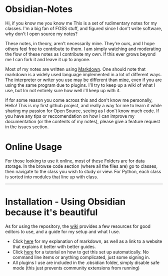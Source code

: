 # Obsidian-Notes
Hi, if you know me you know me
This is a set of rudimentary notes for my classes. I'm a big fan of FOSS stuff, and figured since I don't write software, why don't I open source my notes?
<!--*it also conveniently allows me to sync them across devices but shhhhhhhhh*-->

These notes, in theory, aren't necessarily mine. They're ours, and I hope others feel free to contribute to them. I am simply watching and moderating the flow of these notes as I contribute my own. If this ever grows beyond me I can fork it and leave it up to anyone.

Most of my notes are written using [Markdown](https://www.markdownguide.org/ "Markdown website and guide"). One should note that markdown is a widely used language implemented in a lot of different ways. The interpreter or writer you use may be different than [mine](https://obsidian.md/ "Obsidian"), even if you are using the same program due to plugins. I'll try to keep up a wiki of what I use, but Im not entirely sure how well i'll keep up with it.


If for some reason you come across this and don't know me personally, Hello! This is my first github project, and really a way for me to learn it while sharing my passion for Open Source, seeing as I don't know much code. If you have any tips or reccomendation on how I can improve my documentation (or the contents of my notes), please give a feature request in the issues section.


# Online Usage

For those looking to use it online, most of these Folders are for data storage. In the browse code section (where all the files are) go to classes, then navigate to the class you wish to study or view. For Python, each class is sorted into modules that line up with class.

---
# Installation - Using Obsidian because it's beautiful

As for using the repository, the [wiki](https://github.com/bromine1/Obsidian-Notes/wiki "Homepage") provides a few resources for good editors to use, and a guide for my setup and what I use.
- Click [here](https://github.com/bromine1/Obsidian-Notes/wiki/Markdown "Markdown Explanation") for my explanation of markdown, as well as a link to a website that explains it better with better guides.
- Click [here](https://github.com/bromine1/Obsidian-Notes/wiki/Downloading-notes-and-using-them "Tutorial") for a tutorial on how to get this set up automatically. No command line items or anything complicated, just some signing in.
- All plugins I use are included in the .obsidian folder, simply disable safe mode (this just prevents community extensions from running)

